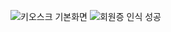 ![키오스크 기본화면](https://user-images.githubusercontent.com/87966378/178709980-cc5f1bf5-773b-4038-b0ff-524583153ec1.png)
![회원증 인식 성공](https://user-images.githubusercontent.com/87966378/178933748-d2d80423-2883-46b1-b418-a005340fb2e0.png)
